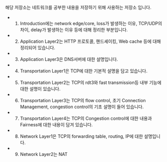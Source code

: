 해당 저장소는 네트워크를 공부한 내용을 저장하기 위해 사용하는 저장소 입니다.
- 1. Introduction에는 network edge/core, loss가 발생하는 이유, TCP/UDP의 차이, delay가 발생하는 이유 등에 대해 정리한 부분입니다.
- 2. Application Layer2는 HTTP 프로토콜, 핸드셰이킹, Web cache 등에 대해 정리되어 있습니다.
- 3. Application Layer3은 DNS서버에 대한 설명입니다.
- 4. Transportation Layer1은 TCP에 대한 기본적 설명을 담고 있습니다.
- 5. Transportation Layer2는 TCP의 rdt3와 fast transmission등 내부 기능에 대한 설명이 있습니다.
- 6. Transportation Layer3는 TCP의 flow control, 초기 Connection Management, congestion control의 기초 설명이 들어 있습니다.
- 7. Transportation Layer4는 TCP의 Congestion control에 대한 내용과 Fairness에 대한 내용이 담겨 있습니다.
- 8. Network Layer1은 TCP의 forwarding table, routing, IP에 대한 설명입니다.
- 9. Network Layer2는 NAT